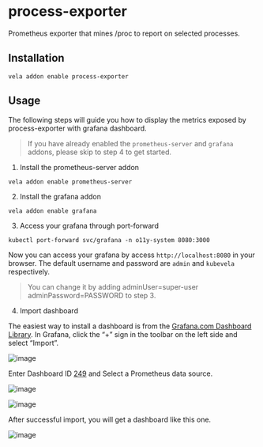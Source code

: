 # process-exporter

Prometheus exporter that mines /proc to report on selected processes.

## Installation

```shell
vela addon enable process-exporter
```

## Usage

The following steps will guide you how to display the metrics exposed by process-exporter with grafana dashboard.

> If you have already enabled the `prometheus-server` and `grafana` addons, please skip to step 4 to get started.

1. Install the prometheus-server addon

```shell
vela addon enable prometheus-server
```

2. Install the grafana addon

```shell
vela addon enable grafana
```

3. Access your grafana through port-forward

```shell
kubectl port-forward svc/grafana -n o11y-system 8080:3000
```

Now you can access your grafana by access `http://localhost:8080` in your browser. The default username and password are `admin` and `kubevela` respectively.

> You can change it by adding adminUser=super-user adminPassword=PASSWORD to step 3.

4. Import dashboard

The easiest way to install a dashboard is from the [Grafana.com Dashboard Library](https://grafana.com/grafana/dashboards/). In Grafana, click the “+” sign in the toolbar on the left side and select “Import”.

![image](https://user-images.githubusercontent.com/20487362/207794594-0faa34b0-8ad1-4b5d-8816-da44c06912d4.png)

Enter Dashboard ID [249](https://grafana.com/grafana/dashboards/249-named-processes/) and Select a Prometheus data source.

![image](https://user-images.githubusercontent.com/20487362/207796087-98ab3add-42be-41c5-bcb9-dba2ad41d4de.png)

![image](https://user-images.githubusercontent.com/20487362/207796714-df70f9a2-3106-4718-948d-9df8d3af6308.png)

After successful import, you will get a dashboard like this one.

![image](https://user-images.githubusercontent.com/20487362/207797011-43d9efba-6ad5-4b86-a51e-38f5c534b71e.png)